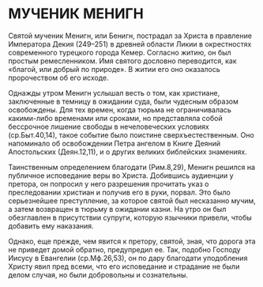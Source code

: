 # МУЧЕНИК МЕНИГН

Святой мученик Менигн, или Бенигн, пострадал за Христа в правление Императора Декия (249–251) в древней области Ликии в окрестностях современного турецкого города Кемер. Согласно житию, он был простым ремесленником. Имя святого дословно переводится, как «благой, или добрый по природе». В житии его оно оказалось пророчеством об его исходе.

Однажды утром Менигн услышал весть о том, как христиане, заключенные в темницу в ожидании суда, были чудесным образом освобождены. Для тех времен, когда тюрьма не ограничивалась какими-либо временами или сроками, но представляла собой бессрочное лишение свободы в нечеловеческих условиях (ср.Быт.40,14), такое событие было поистине сверхъестественным. Оно напоминало об освобождении Петра ангелом в Книге Деяний Апостольских (Деян.12,11), и о других великих библейских знамениях.

Таинственным определением благодати (Рим.8,29), Менигн решился на публичное исповедание веры во Христа. Добившись аудиенции у претора, он попросил у него разрешения прочитать указ о преследовании христиан и получив его в руки, порвал. Это было серьезнейшее преступление, за которое святой был несказанно мучим, а затем возвращен в тюрьму в ожидании казни. На утро он был обезглавлен в присутствии супруги, которую язычники привели, чтобы добавить ему наказания.

Однако, еще прежде, чем явится к претору, святой, зная, что дорога эта не приведет домой обратно, предупредил ее. Так, подобно Господу Иисусу в Евангелии (ср.Мф.26,53), он по дару благодати уподобления Христу явил пред всеми, что его исповедание и страдание не были делом случая, но были добровольны и сознательны.
